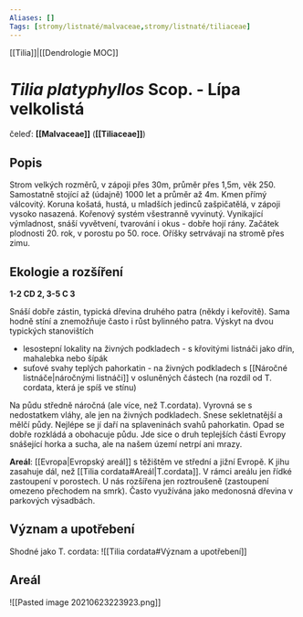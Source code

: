 ```yaml
---
Aliases: []
Tags: [stromy/listnaté/malvaceae,stromy/listnaté/tiliaceae]
---
```

[[Tilia]]|[[Dendrologie MOC]]

# *Tilia platyphyllos* Scop. - Lípa velkolistá

čeleď: **[[Malvaceae]]** (**[[Tiliaceae]]**)

## Popis
Strom velkých rozměrů, v zápoji přes 30m, průměr přes 1,5m, věk 250. Samostatně stojící až (údajně) 1000 let a průměr až 4m. 
Kmen přímý válcovitý.
Koruna košatá, hustá, u mladších jedinců zašpičatělá, v zápoji vysoko nasazená.
Kořenový systém všestranně vyvinutý.
Vynikající výmladnost, snáší vyvětvení, tvarování i okus - dobře hojí rány.
Začátek plodnosti 20. rok, v porostu po 50. roce. Oříšky setrvávají na stromě přes zimu.

## Ekologie a rozšíření
**1-2 CD 2, 3-5 C 3**

Snáší dobře zástin, typická dřevina druhého patra (někdy i keřovitě). Sama hodně stíní a znemožňuje často i růst bylinného patra.
Výskyt na dvou typických stanovištích
- lesostepní lokality na živných podkladech - s křovitými listnáči jako dřín, mahalebka nebo šípák
- suťové svahy teplých pahorkatin - na živných podkladech s [[Náročné listnáče|náročnými listnáči]] v osluněných částech (na rozdíl od T. cordata, která je spíš ve stínu)

Na půdu středně náročná (ale více, než T.cordata). Vyrovná se s nedostatkem vláhy, ale jen na živných podkladech. Snese sekletnatější a mělčí půdy.
Nejlépe se jí daří na splaveninách svahů pahorkatin.
Opad se dobře rozkládá a obohacuje půdu.
Jde sice o druh teplejších částí Evropy snášející horka a sucha, ale na našem území netrpí ani mrazy.

**Areál**: [[Evropa|Evropský areál]] s těžištěm ve střední a jižní Evropě. K jihu zasahuje dál, než [[Tilia cordata#Areál|T.cordata]]. V rámci areálu jen řídké zastoupení v porostech.
U nás rozšířena jen roztroušeně (zastoupení omezeno přechodem na smrk).
Často využívána jako medonosná dřevina v parkových výsadbách.

## Význam a upotřebení
Shodné jako T. cordata:
![[Tilia cordata#Význam a upotřebení]]

## Areál

![[Pasted image 20210623223923.png]]
